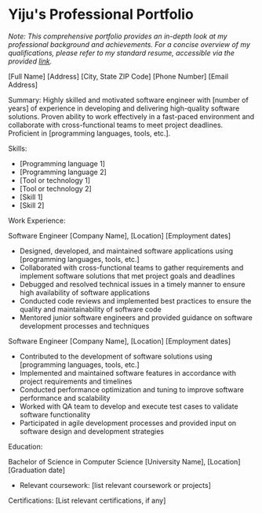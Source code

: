 # Yiju's Professional Portfolio

*Note: This comprehensive portfolio provides an in-depth look at my professional background and achievements. For a concise overview of my qualifications, please refer to my standard resume, accessible via the provided [link](resume).*

[Full Name]
[Address]
[City, State ZIP Code]
[Phone Number]
[Email Address]

Summary:
Highly skilled and motivated software engineer with [number of years] of experience in developing and delivering high-quality software solutions. Proven ability to work effectively in a fast-paced environment and collaborate with cross-functional teams to meet project deadlines. Proficient in [programming languages, tools, etc.].

Skills:
- [Programming language 1]
- [Programming language 2]
- [Tool or technology 1]
- [Tool or technology 2]
- [Skill 1]
- [Skill 2]

Work Experience:

Software Engineer
[Company Name], [Location]
[Employment dates]

- Designed, developed, and maintained software applications using [programming languages, tools, etc.]
- Collaborated with cross-functional teams to gather requirements and implement software solutions that met project goals and deadlines
- Debugged and resolved technical issues in a timely manner to ensure high availability of software applications
- Conducted code reviews and implemented best practices to ensure the quality and maintainability of software code
- Mentored junior software engineers and provided guidance on software development processes and techniques

Software Engineer
[Company Name], [Location]
[Employment dates]

- Contributed to the development of software solutions using [programming languages, tools, etc.]
- Implemented and maintained software features in accordance with project requirements and timelines
- Conducted performance optimization and tuning to improve software performance and scalability
- Worked with QA team to develop and execute test cases to validate software functionality
- Participated in agile development processes and provided input on software design and development strategies

Education:

Bachelor of Science in Computer Science
[University Name], [Location]
[Graduation date]

- Relevant coursework: [list relevant coursework or projects]

Certifications:
[List relevant certifications, if any]

